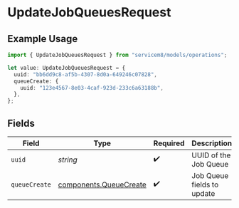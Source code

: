 # UpdateJobQueuesRequest

## Example Usage

```typescript
import { UpdateJobQueuesRequest } from "servicem8/models/operations";

let value: UpdateJobQueuesRequest = {
  uuid: "bb6dd9c8-af5b-4307-8d0a-649246c07828",
  queueCreate: {
    uuid: "123e4567-8e03-4caf-923d-233c6a63188b",
  },
};
```

## Fields

| Field                                                            | Type                                                             | Required                                                         | Description                                                      |
| ---------------------------------------------------------------- | ---------------------------------------------------------------- | ---------------------------------------------------------------- | ---------------------------------------------------------------- |
| `uuid`                                                           | *string*                                                         | :heavy_check_mark:                                               | UUID of the Job Queue                                            |
| `queueCreate`                                                    | [components.QueueCreate](../../models/components/queuecreate.md) | :heavy_check_mark:                                               | Job Queue fields to update                                       |
